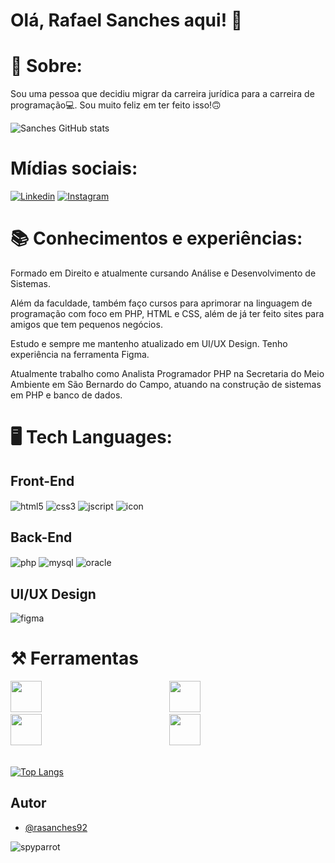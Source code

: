 # Olá, Rafael Sanches aqui! 👋

# 🐼 Sobre:
Sou uma pessoa que decidiu migrar da carreira jurídica para a carreira de programação💻. Sou muito feliz em ter feito isso!🙃

![Sanches GitHub stats](https://github-readme-stats.vercel.app/api?username=rasanches92&show_icons=true&theme=tokyonight)

# Mídias sociais: 
[![Linkedin](https://img.shields.io/badge/LinkedIn-0077B5?style=for-the-badge&logo=linkedin&logoColor=white)](https://www.linkedin.com/in/rafael-sanches-0b9365173/)
[![Instagram](https://img.shields.io/badge/Instagram-E4405F?style=for-the-badge&logo=instagram&logoColor=white)](https://www.instagram.com/rasanches/)

# 📚 Conhecimentos e experiências:
Formado em Direito e atualmente cursando Análise e Desenvolvimento de Sistemas. 

Além da faculdade, também faço cursos para aprimorar na linguagem de programação com foco em PHP, HTML e CSS, além de já ter feito sites para amigos que tem pequenos negócios.

Estudo e sempre me mantenho atualizado em UI/UX Design. Tenho experiência na ferramenta Figma.

Atualmente trabalho como Analista Programador PHP na Secretaria do Meio Ambiente em São Bernardo do Campo, atuando na construção de sistemas em PHP e banco de dados.

# 🖥️ Tech Languages:
## Front-End
<div style="display: inline_block">
    <img align="center" alt="html5" src="https://img.shields.io/badge/HTML5-E34F26?style=for-the-badge&logo=html5&logoColor=white">
    <img align="center" alt="css3" src="https://img.shields.io/badge/CSS3-1572B6?style=for-the-badge&logo=css3&logoColor=white">
    <img align="center" alt="jscript" src="https://img.shields.io/badge/JavaScript-F7DF1E?style=for-the-badge&logo=javascript&logoColor=black">
    <img align="center" alt="icon" src="https://icons8.com/icon/zfHRZ6i1Wg0U/figma">
</div>

## Back-End 
<div style="display: inline_block">
    <img align="center" alt="php" src="https://img.shields.io/badge/PHP-777BB4?style=for-the-badge&logo=php&logoColor=white">
    <img align="center" alt="mysql" src="https://img.shields.io/badge/MySQL-00000F?style=for-the-badge&logo=mysql&logoColor=white">
    <img align="center" alt="oracle" src="https://img.shields.io/badge/Oracle-F80000?style=for-the-badge&logo=oracle&logoColor=black">
</div>

## UI/UX Design 
<div style="display: inline_block">
    <img align="center" alt="figma" src="https://img.shields.io/badge/Figma-F24E1E?style=for-the-badge&logo=figma&logoColor=white">
</div>

# ⚒️ Ferramentas
<div style="display: inline_block">
    <img width="50px" style="margin-right: 200px" src="https://cdn.jsdelivr.net/gh/devicons/devicon/icons/vscode/vscode-original.svg" />
    <img width="50px" style="margin-right: 200px"  src="https://upload.wikimedia.org/wikipedia/commons/thumb/b/b5/DBeaver_logo.svg/800px-DBeaver_logo.svg.png"> 
    <img width="50px" style="margin-right: 200px"  src="https://cdn.jsdelivr.net/gh/devicons/devicon/icons/photoshop/photoshop-line.svg" />
    <img width="50px" style="margin-right: 200px"  src="https://cdn.jsdelivr.net/gh/devicons/devicon/icons/figma/figma-original.svg" />  
</div><br/>

[![Top Langs](https://github-readme-stats.vercel.app/api/top-langs/?username=rasanches92)](https://www.github.com/rasanches92/github-readme-stats)


## Autor

- [@rasanches92](https://www.github.com/rasanches92)

![spyparrot](https://github.com/Rasanches92/Rasanches92/assets/96503508/9a875f98-6074-486f-9739-d131abcc49fd)





